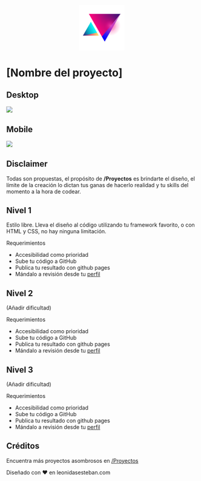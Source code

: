 <div align="center">
<img width="120px"  src="https://raw.githubusercontent.com/no-te-rindas/logo/main/Logo/LeonidasEsteban-destello-envolvente-cuadrada.png" />
</div>

# [Nombre del proyecto]

## Desktop

<img width="400px"  src="image.png" />

## Mobile

<img width="400px"  src="image.png" />

## Disclaimer

Todas son propuestas, el propósito de **/Proyectos** es brindarte el diseño, el límite de la creación lo dictan tus ganas de hacerlo realidad y tu skills del momento a la hora de codear.


## Nivel 1

Estilo libre. Lleva el diseño al código utilizando tu framework favorito, o con HTML y CSS, no hay ninguna limitación. 

Requerimientos
- Accesibilidad como prioridad
- Sube tu código a GitHub
- Publica tu resultado con github pages
- Mándalo a revisión desde tu [perfil](https://leonidasesteban.com/estudiante)

## Nivel 2

(Añadir dificultad)

Requerimientos
- Accesibilidad como prioridad
- Sube tu código a GitHub
- Publica tu resultado con github pages
- Mándalo a revisión desde tu [perfil](https://leonidasesteban.com/estudiante)


## Nivel 3

(Añadir dificultad)

Requerimientos

- Accesibilidad como prioridad
- Sube tu código a GitHub
- Publica tu resultado con github pages
- Mándalo a revisión desde tu [perfil](https://leonidasesteban.com/estudiante)

## Créditos

Encuentra más proyectos asombrosos en [/Proyectos](https://leonidasesteban.com/proyectos)

Diseñado con ♥️ en leonidasesteban.com
